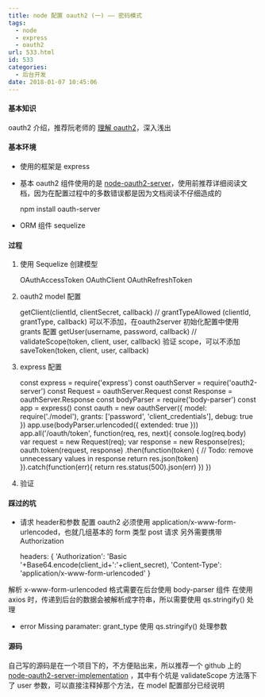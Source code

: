 ```yaml
---
title: node 配置 oauth2 (一) —— 密码模式
tags:
  - node
  - express
  - oauth2
url: 533.html
id: 533
categories:
  - 后台开发
date: 2018-01-07 10:45:06
---
```


#### 基本知识

oauth2 介绍，推荐阮老师的 [理解 oauth2](http://www.ruanyifeng.com/blog/2014/05/oauth_2_0.html)，深入浅出

#### 基本环境

*   使用的框架是 express
*   基本 oauth2 组件使用的是 [node-oauth2-server](https://www.npmjs.com/package/node-oauth2-server)，使用前推荐详细阅读文档，因为在配置过程中的多数错误都是因为文档阅读不仔细造成的

    npm install oauth-server
    

*   ORM 组件 sequelize

#### 过程

1.  使用 Sequelize 创建模型

    OAuthAccessToken
    OAuthClient
    OAuthRefreshToken
    

1.  oauth2 model 配置

    getClient(clientId, clientSecret, callback)
    // grantTypeAllowed (clientId, grantType, callback) 可以不添加，在oauth2server 初始化配置中使用 grants 配置
    getUser(username, password, callback)
    // validateScope(token, client, user, callback) 验证 scope，可以不添加
    saveToken(token, client, user, callback)
    

1.  express 配置

    const express = require('express')
    const oauthServer = require('oauth2-server')
    const Request = oauthServer.Request
    const Response = oauthServer.Response
    const bodyParser = require('body-parser')
    const app = express()
    const oauth = new oauthServer({
      model: require('./model'),
      grants: ['password', 'client_credentials'],
      debug: true
    })
    app.use(bodyParser.urlencoded({ extended: true }))
    app.all('/oauth/token', function(req, res, next){
      console.log(req.body)
      var request = new Request(req);
      var response = new Response(res);
      oauth.token(request, response)
        .then(function(token) {
          // Todo: remove unnecessary values in response
          return res.json(token)
        }).catch(function(err){
          return res.status(500).json(err)
        })
    })
    

1.  验证

#### 踩过的坑

*   请求 header和参数 配置 oauth2 必须使用 application/x-www-form-urlencoded，也就几组基本的 form 类型 post 请求 另外需要携带 Authorization

    headers: {
      'Authorization': 'Basic '+Base64.encode(client_id+':'+client_secret),
      'Content-Type': 'application/x-www-form-urlencoded'
    }
    

解析 x-www-form-urlencoded 格式需要在后台使用 body-parser 组件 在使用 axios 时，传递到后台的数据会被解析成字符串，所以需要使用 qs.stringify() 处理

*   error Missing paramater: grant_type 使用 qs.stringify() 处理参数

#### 源码

自己写的源码是在一个项目下的，不方便贴出来，所以推荐一个 github 上的 [node-oauth2-server-implementation](https://github.com/manjeshpv/node-oauth2-server-implementation) ，其中有个坑是 validateScope 方法落下了 user 参数，可以直接注释掉那个方法，在 model 配置部分已经说明